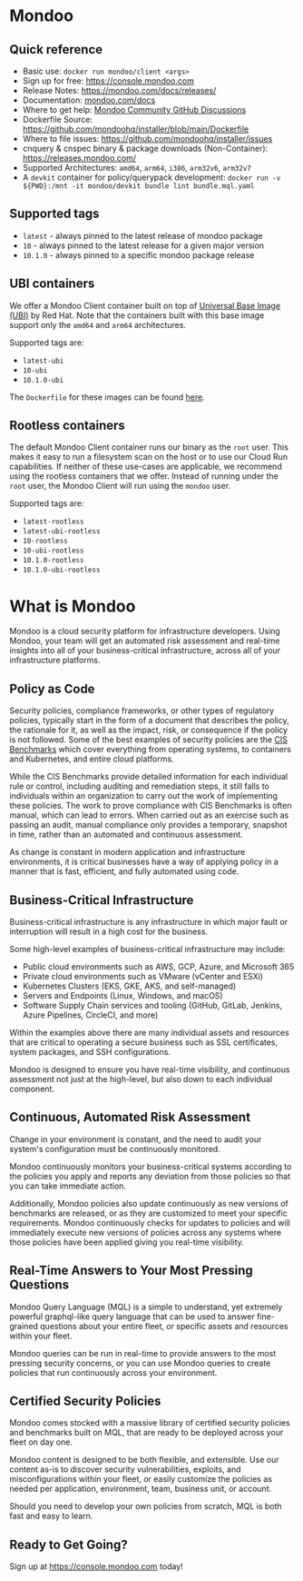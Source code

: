 # Mondoo

## Quick reference

* Basic use: ```docker run mondoo/client <args>```
* Sign up for free: https://console.mondoo.com
* Release Notes: https://mondoo.com/docs/releases/
* Documentation: [mondoo.com/docs](https://mondoo.com/docs/)
* Where to get help: [Mondoo Community GitHub Discussions](https://github.com/orgs/mondoohq/discussions)
* Dockerfile Source: https://github.com/mondoohq/installer/blob/main/Dockerfile
* Where to file issues: https://github.com/mondoohq/installer/issues
* cnquery & cnspec binary & package downloads (Non-Container): https://releases.mondoo.com/
* Supported Architectures: `amd64`, `arm64`, `i386`, `arm32v6`, `arm32v7`
* A `devkit` container for policy/querypack development: ```docker run -v ${PWD}:/mnt -it mondoo/devkit bundle lint bundle.mql.yaml```

## Supported tags

- `latest` - always pinned to the latest release of mondoo package
- `10` - always pinned to the latest release for a given major version
- `10.1.0` - always pinned to a specific mondoo package release

## UBI containers

We offer a Mondoo Client container built on top of [Universal Base Image (UBI)](https://hub.docker.com/r/redhat/ubi8) by Red Hat. Note that the containers built with this base image support only the `amd64` and `arm64` architectures.

Supported tags are:

- `latest-ubi`
- `10-ubi`
- `10.1.0-ubi`

The `Dockerfile` for these images can be found [here](https://github.com/mondoohq/installer/blob/main/Dockerfile-ubi).

## Rootless containers

The default Mondoo Client container runs our binary as the `root` user. This makes it easy to run a filesystem scan on the host or to use our Cloud Run capabilities. If neither of these use-cases are applicable, we recommend using the rootless containers that we offer. Instead of running under the `root` user, the Mondoo Client will run using the `mondoo` user.

Supported tags are:

- `latest-rootless`
- `latest-ubi-rootless`
- `10-rootless`
- `10-ubi-rootless`
- `10.1.0-rootless`
- `10.1.0-ubi-rootless`

# What is Mondoo

Mondoo is a cloud security platform for infrastructure developers. Using Mondoo, your team will get an automated risk assessment and real-time insights into all of your business-critical infrastructure, across all of your infrastructure platforms.

## Policy as Code

Security policies, compliance frameworks, or other types of regulatory policies, typically start in the form of a document that describes the policy, the rationale for it, as well as the impact, risk, or consequence if the policy is not followed. Some of the best examples of security policies are the <a href="https://www.cisecurity.org/cis-benchmarks/" target="_blank">CIS Benchmarks</a> which cover everything from operating systems, to containers and Kubernetes, and entire cloud platforms.

While the CIS Benchmarks provide detailed information for each individual rule or control, including auditing and remediation steps, it still falls to individuals within an organization to carry out the work of implementing these policies. The work to prove compliance with CIS Benchmarks is often manual, which can lead to errors. When carried out as an exercise such as passing an audit, manual compliance only provides a temporary, snapshot in time, rather than an automated and continuous assessment.

As change is constant in modern application and infrastructure environments, it is critical businesses have a way of applying policy in a manner that is fast, efficient, and fully automated using code.

## Business-Critical Infrastructure

Business-critical infrastructure is any infrastructure in which major fault or interruption will result in a high cost for the business.

Some high-level examples of business-critical infrastructure may include:

- Public cloud environments such as AWS, GCP, Azure, and Microsoft 365
- Private cloud environments such as VMware (vCenter and ESXi)
- Kubernetes Clusters (EKS, GKE, AKS, and self-managed)
- Servers and Endpoints (Linux, Windows, and macOS)
- Software Supply Chain services and tooling (GitHub, GitLab, Jenkins, Azure Pipelines, CircleCI, and more)

Within the examples above there are many individual assets and resources that are critical to operating a secure business such as SSL certificates, system packages, and SSH configurations.

Mondoo is designed to ensure you have real-time visibility, and continuous assessment not just at the high-level, but also down to each individual component.

## Continuous, Automated Risk Assessment

Change in your environment is constant, and the need to audit your system's configuration must be continuously monitored.

Mondoo continuously monitors your business-critical systems according to the policies you apply and reports any deviation from those policies so that you can take immediate action.

Additionally, Mondoo policies also update continuously as new versions of benchmarks are released, or as they are customized to meet your specific requirements. Mondoo continuously checks for updates to policies and will immediately execute new versions of policies across any systems where those policies have been applied giving you real-time visibility.

## Real-Time Answers to Your Most Pressing Questions

Mondoo Query Language (MQL) is a simple to understand, yet extremely powerful graphql-like query language that can be used to answer fine-grained questions about your entire fleet, or specific assets and resources within your fleet.

Mondoo queries can be run in real-time to provide answers to the most pressing security concerns, or you can use Mondoo queries to create policies that run continuously across your environment.

## Certified Security Policies

Mondoo comes stocked with a massive library of certified security policies and benchmarks built on MQL, that are ready to be deployed across your fleet on day one.

Mondoo content is designed to be both flexible, and extensible. Use our content as-is to discover security vulnerabilities, exploits, and misconfigurations within your fleet, or easily customize the policies as needed per application, environment, team, business unit, or account.

Should you need to develop your own policies from scratch, MQL is both fast and easy to learn.

## Ready to Get Going?

Sign up at https://console.mondoo.com today!
